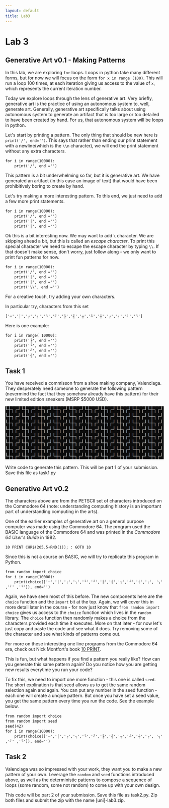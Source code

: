 ```yaml
---
layout: default
title: Lab3
---
```

 
# Lab 3

## Generative Art v0.1 - Making Patterns

In this lab, we are exploring ```for``` loops. Loops in python take many different forms, but for now we will focus on the form ```for x in range (100)```. This will run a loop 100 times, at each iteration giving us access to the value of ```x```, which represents the current iteration number.

Today we explore loops through the lens of generative art. Very briefly, generative art is the practice of using an autonomous system to, well, generate art. Generally, generative art specifically talks about using autonomous system to generate an artifact that is too large or too detailed to have been created by hand. For us, that autonomous system will be loops in python.

Let's start by printing a pattern. The only thing that should be new here is ```print('/', end='')```. This says that rather than ending our print statement with a newline(which is the ```\\n``` character), we will end the print statement without any extra characters.

    for i in range(10000):
        print('/', end ='')

This pattern is a bit underwhelming so far, but it is generative art. We have generated an artifact (in this case an image of text) that would have been prohibitively boring to create by hand.

Let's try making a more interesting pattern. To this end, we just need to add a few more print statements.

    for i in range(10000):
        print('/', end ='')
        print('|', end ='')
        print('|', end ='')

Ok this is a bit interesting now. We may want to add ```\``` character. We are skipping ahead a bit, but this is called an *escape character*. To print this special character we need to escape the escape character by typing ```\\```. If that doesn't make sense, don't worry, just follow along - we only want to print fun patterns for now. 

    for i in range(10000):
        print('/', end ='')
        print('|', end ='')
        print('|', end ='')
        print('\\', end ='')

For a creative touch, try adding your own characters.

In particular try, characters from this set 

    ['─','│','┌','┐','└','┘','├','┤','┬','┴','┼','╭','╮','╯','╰']

Here is one example:

    for i in range( 10000):
        print('├', end ='')
        print('└', end ='')
        print('┘', end ='')
        print('┤', end ='')

## Task 1

You have received a commisson from a shoe making company, Valenciaga. They desperately need someone to generate the following pattern (nevermind the fact that they somehow already have this pattern) for their new limited edition sneakers (MSRP $5000 USD).

![a $5000 pattern - clearly](./media/pattern1.PNG)

Write code to generate this pattern. This will be part 1 of your submission. Save this file as task1.py

## Generative Art v0.2

The characters above are from the PETSCII set of characters introduced on the Commodore 64 (note: understanding computing history is an important part of understanding computing in the arts).

One of the earlier examples of generative art on a general purpose computer was made using the Commodore 64. The program used the BASIC language of the Commodore 64 and was printed in the *Commodore 64 User's Guide* in 1982. 

    10 PRINT CHR$(205.5+RND(1)); : GOTO 10

Since this is not a course on BASIC, we will try to replicate this program in Python.

    from random import choice
    for i in range(10000):
        print(choice(['─','│','┌','┐','└','┘','├','┤','┬','┴','┼','╭', '╮' ,'╯' ,'╰']), end='')

Again, we have seen most of this before. The new components here are the ```choice``` function and the ```import``` bit at the top. Again, we will cover this in more detail later in the course - for now just know that ```from random import choice``` gives us access to the ```choice``` function which lives in the ```random``` library. The ```choice``` function then randomly makes a choice from the characters provided each time it executes. More on that later - for now let's just copy and paste the code and see what it does. Try removing some of the character and see what kinds of patterns come out.

For more on these interesting one line programs from the Commodore 64 era, check out Nick Montfort's book [10 PRINT](https://10print.org/).

This is fun, but what happens if you find a pattern you really like? How can you generate this same pattern again? Do you notice how you are getting new results everytime you run your code?

To fix this, we need to import one more function - this one is called ```seed```. The short explination is that seed allows us to get the same random selection again and again. You can put any number in the seed function - each one will create a unqiue pattern. But once you have set a seed value, you get the same pattern every time you run the code. See the example below.

    from random import choice
    from random import seed
    seed(42)
    for i in range(10000):
        print(choice(['─','│','┌','┐','└','┘','├','┤','┬','┴','┼','╭', '╮' ,'╯' ,'╰']), end='')

## Task 2

Valenciaga was so impressed with your work, they want you to make a new pattern of your own. Leverage the ```random``` and ```seed``` functions introduced above, as well as the deterministic patterns to compose a sequence of loops (some random, some not random) to come up with your own design.

This code will be part 2 of your submission. Save this file as task2.py. Zip both files and submit the zip with the name [uni]-lab3.zip.

<!--- If you are interested in further examples of code generating art from a single simple loop, you may be interested in [Nick Montfort's Through the Park](https://nickm.com/poems/through_the_park.html) (the website is implemented in Javascript, but the Python source code is also available on the site). As a word of warning, this work is "art" in every sense of the word - it evokes some very intense imagery and will probably make you uncomfortable at least. Far more than might be expected for a single Python loop. --->
